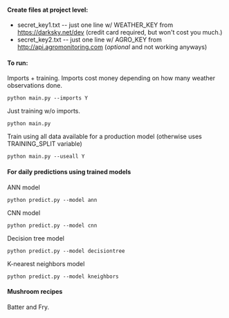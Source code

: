 #### Create files at project level:

- secret_key1.txt -- just one line w/ WEATHER_KEY from https://darksky.net/dev (credit card required, but won't cost you much.)
- secret_key2.txt -- just one line w/ AGRO_KEY from http://api.agromonitoring.com (*optional* and not working anyways)

#### To run:

Imports + training. Imports cost money depending on how many weather observations done.

`python main.py --imports Y`

Just training w/o imports.

`python main.py`

Train using all data available for a production model (otherwise uses TRAINING_SPLIT variable)

`python main.py --useall Y`

#### For daily predictions using trained models

ANN model

`python predict.py --model ann`

CNN model

`python predict.py --model cnn`

Decision tree model

`python predict.py --model decisiontree`

K-nearest neighbors model

`python predict.py --model kneighbors`

#### Mushroom recipes

Batter and Fry.
